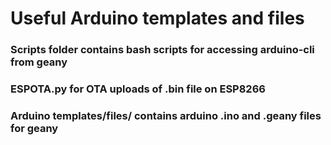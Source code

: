 # Useful Arduino templates and files
### Scripts folder contains bash scripts for accessing arduino-cli from geany
### ESPOTA.py for OTA uploads of .bin file on ESP8266
### Arduino templates/files/  contains arduino .ino and .geany files for geany
